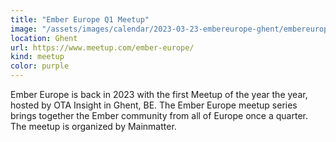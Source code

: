 ```yaml
---
title: "Ember Europe Q1 Meetup"
image: "/assets/images/calendar/2023-03-23-embereurope-ghent/embereurope.png"
location: Ghent
url: https://www.meetup.com/ember-europe/
kind: meetup
color: purple
---
```


Ember Europe is back in 2023 with the first Meetup of the year the year, hosted by
OTA Insight in Ghent, BE. 
The Ember Europe meetup series brings together the Ember
community from all of Europe once a quarter. The meetup is organized by Mainmatter.
